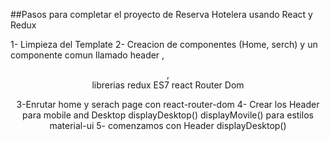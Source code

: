 ##Pasos para completar el proyecto de Reserva Hotelera
usando React y Redux

1- Limpieza del Template
2- Creacion de componentes (Home, serch) y un componente comun llamado header
<Home/>,<Header/>,<Search/>
librerias redux ES7 react Router Dom

3-Enrutar home y serach page con react-router-dom
4- Crear los Header para mobile and Desktop displayDesktop() displayMovile()
    para estilos material-ui
5- comenzamos con Header displayDesktop()

